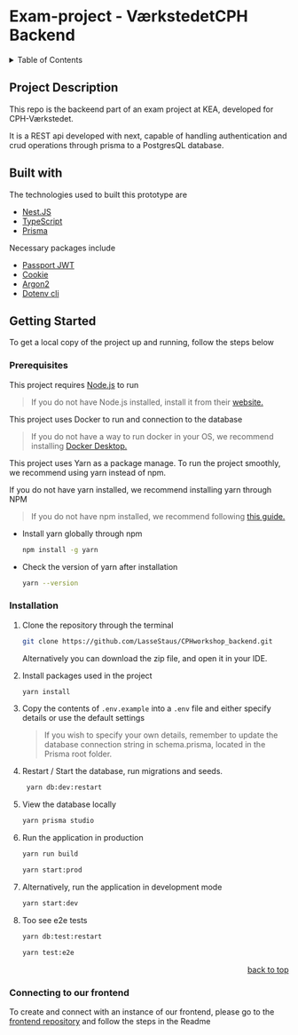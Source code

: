<a id="top"></a>

# Exam-project - VærkstedetCPH Backend 


<!-- TABLE OF CONTENTS -->
<details>
  <summary>Table of Contents</summary>
  <ol>
    <li>
      <a href="#project-description">Project Description</a>
      <ul>
        <li><a href="#built-with">Built With</a></li>
      </ul>
    </li>
    <li>
      <a href="#getting-started">Getting Started</a>
      <ul>
        <li><a href="#prerequisites">Prerequisites</a></li>
        <li><a href="#installation">Installation</a></li>
      </ul>
    </li>
    <li><a href="#connect-to-backend">Connect to our backend repo</a></li>
  </ol>
</details>



<!-- PROJECT DESCRIPTION -->
## Project Description
This repo is the backeend part of an exam project at KEA, developed for CPH-Værkstedet. 

It is a REST api developed with next, capable of handling authentication and crud operations through prisma to a PostgresQL database.  



<!-- BUILT WITH -->
## Built with

The technologies used to built this prototype are

* [Nest.JS]([https://reactjs.org/](https://nestjs.com/))
* [TypeScript](https://www.typescriptlang.org/)
* [Prisma](https://www.prisma.io/)


Necessary packages include

* [Passport JWT](https://yarnpkg.com/package/passport-jwt)
* [Cookie](https://yarnpkg.com/package/cookie)
* [Argon2](https://yarnpkg.com/package/argon2)
* [Dotenv cli](https://yarnpkg.com/package/dotenv-cli)




<!-- GETTING STARTED -->
## Getting Started

To get a local copy of the project up and running, follow the steps below



### Prerequisites

This project requires [Node.js](https://nodejs.org/en/) to run

> If you do not have Node.js installed, install it from their [website.](https://nodejs.org/en/)


This project uses Docker to run and connection to the database

> If you do not have a way to run docker in your OS, we recommend installing [Docker Desktop.](https://www.docker.com/products/docker-desktop/)


This project uses Yarn as a package manage. To run the project smoothly, we recommend using yarn instead of npm. 

If you do not have yarn installed, we recommend installing yarn through NPM

> If you do not have npm installed, we recommend following [this guide.](https://docs.npmjs.com/downloading-and-installing-node-js-and-npm)


* Install yarn globally through npm
    ```sh
    npm install -g yarn
    ```
* Check the version of yarn after installation
    ```sh
    yarn --version
    ```




### Installation

1. Clone the repository through the terminal

     ```sh
     git clone https://github.com/LasseStaus/CPHworkshop_backend.git
     ```

   Alternatively you can download the zip file, and open it in your IDE. 
   

2. Install packages used in the project

     ```sh
     yarn install
     ``` 

3. Copy the contents of `.env.example` into a `.env` file and either specify details or use the default settings 

    > If you wish to specify your own details, remember to update the database connection string in schema.prisma, located in the Prisma root folder. 


4. Restart / Start the database, run migrations and seeds. 

    ```sh
     yarn db:dev:restart
     ``` 

5. View the database locally

     ```sh
     yarn prisma studio
     ```
 

6. Run the application in production 

     ```sh
     yarn run build
     ```
     ```sh
     yarn start:prod
     ```
   
7. Alternatively, run the application in development mode

     ```sh
     yarn start:dev
     ```
     
8. Too see e2e tests 

     ```sh
     yarn db:test:restart
     ```
     ```sh
     yarn test:e2e
     ```
   
<p align="right"><a href="#top">back to top</a></p>



### Connecting to our frontend

To create and connect with an instance of our frontend, please go to the [frontend repository](https://github.com/LasseStaus/frontend_chakra) and follow the steps in the Readme

